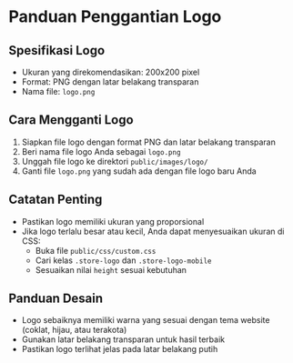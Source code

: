 # Panduan Penggantian Logo

## Spesifikasi Logo
- Ukuran yang direkomendasikan: 200x200 pixel
- Format: PNG dengan latar belakang transparan
- Nama file: `logo.png`

## Cara Mengganti Logo
1. Siapkan file logo dengan format PNG dan latar belakang transparan
2. Beri nama file logo Anda sebagai `logo.png`
3. Unggah file logo ke direktori `public/images/logo/`
4. Ganti file `logo.png` yang sudah ada dengan file logo baru Anda

## Catatan Penting
- Pastikan logo memiliki ukuran yang proporsional
- Jika logo terlalu besar atau kecil, Anda dapat menyesuaikan ukuran di CSS:
  - Buka file `public/css/custom.css`
  - Cari kelas `.store-logo` dan `.store-logo-mobile`
  - Sesuaikan nilai `height` sesuai kebutuhan

## Panduan Desain
- Logo sebaiknya memiliki warna yang sesuai dengan tema website (coklat, hijau, atau terakota)
- Gunakan latar belakang transparan untuk hasil terbaik
- Pastikan logo terlihat jelas pada latar belakang putih
